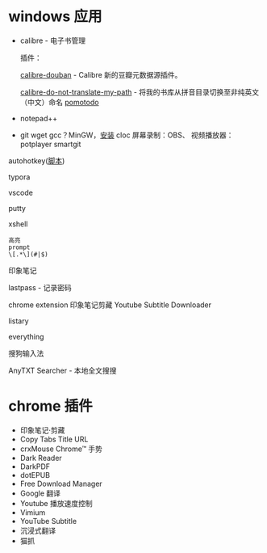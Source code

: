 # windows 应用

- calibre - 电子书管理

    插件：

    [calibre-douban](https://github.com/fugary/calibre-douban) - Calibre 新的豆瓣元数据源插件。

    [calibre-do-not-translate-my-path](https://github.com/Cirn09/calibre-do-not-translate-my-path) - 将我的书库从拼音目录切换至非纯英文（中文）命名
    [pomotodo](pomotodo.com)

- notepad++

- git
wget
gcc？MinGW，[安装](https://cloud.tencent.com/developer/article/1627901)
cloc
屏幕录制：OBS、
视频播放器：potplayer
smartgit

autohotkey([脚本](hotkey.ahk))

typora

vscode

putty

xshell

```
高亮
prompt
\[.*\](#|$)
```

印象笔记

lastpass - 记录密码

chrome extension
印象笔记剪藏
Youtube Subtitle Downloader

listary

everything

搜狗输入法

AnyTXT Searcher - 本地全文搜搜

# chrome 插件

- 印象笔记·剪藏
- Copy Tabs Title URL
- crxMouse Chrome™ 手势
- Dark Reader
- DarkPDF
- dotEPUB
- Free Download Manager
- Google 翻译
- Youtube 播放速度控制
- Vimium
- YouTube Subtitle
- 沉浸式翻译
- 猫抓